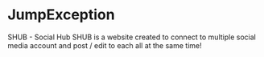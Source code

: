 JumpException
=============
SHUB - Social Hub
SHUB is a website created to connect to multiple social media account and post / edit to each all at the same time!
